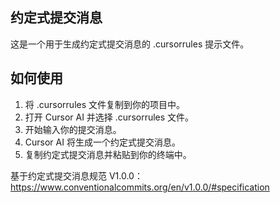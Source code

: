 ## 约定式提交消息

这是一个用于生成约定式提交消息的 .cursorrules 提示文件。

## 如何使用

1. 将 .cursorrules 文件复制到你的项目中。
2. 打开 Cursor AI 并选择 .cursorrules 文件。
3. 开始输入你的提交消息。
4. Cursor AI 将生成一个约定式提交消息。
5. 复制约定式提交消息并粘贴到你的终端中。

基于约定式提交消息规范 V1.0.0：https://www.conventionalcommits.org/en/v1.0.0/#specification
